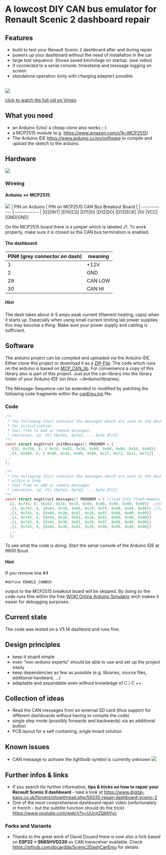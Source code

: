 # A lowcost DIY CAN bus emulator for Renault Scenic 2 dashboard repair

## Features
- build to test your Renault Scenic 2 dashboard after and during repair
- powers up your dashboard without the need of installation in the car
- large test sequence. Shows saved km/milage on startup. (see video) 
- if connected to a serial console: timestamp and message logging on screen
- standalone operation (only with charging adapter) possible

\
[![](./pics/RenaultScenic2CAN-BusEmulatorDIYonGitHub-low.gif)](https://vimeo.com/568058419 "CAN bus - Emulator in action - Click to watch on Vimeo!")

[click to watch the full vid on Vimeo](https://vimeo.com/568058419)


## What you need
- an Arduino (Uno) a cheap clone also works ;-)
- a MCP2515 module (e.g. https://www.amazon.com/s?k=MCP2515)
- The Arduino IDE https://www.arduino.cc/en/software to compile and upload the sketch to the arduino. 

## Hardware
![](./pics/wireing.jpg)

### Wireing
#### Arduino <-> MCP2515
![](./pics/mcp2515-arduino.jpg)
| PIN on Arduino  | PIN on MCP2515 CAN Bus Breakout Board  |
| ------------ | ------------ |
|D2|INT|
|D10|CS|
|D11|SI|
|D12|SO|
|D13|SCK|
|5V |VCC|
|GND|GND|

On the MCP2515 board there is a jumper which is labeled J1.
To work properly, make sure it is closed so the CAN bus termination is enabled.

#### The dashboard
|PIN# (grey connector on dash)| meaning|
| ------------ | ------------ |
|1|+12V|
|2|GND|
|29|CAN LOW|
|30|CAN HI|

##### Hint 
The dash takes about 4-5 amps peak current (filament heating, caps) when it starts up.
Especially when using small current limiting lab power supplies this may become a thing.
Make sure your power supply and cabling is sufficient.

## Software
The arduino project can be compiled and uploaded via the Arduino IDE. Either clone this project or download it as a [ZIP-File](https://github.com/dirksan28/Scenic2DashCanEmu/archive/refs/heads/main.zip).
The code which runs on the arduino is based on [MCP_CAN_lib](https://github.com/coryjfowler/MCP_CAN_lib).
For convenience a copy of this library also is part of this project. Just put the can-library into the library folder of your Arduino IDE (on linux: ~/Arduino/libraries).

The Message-Sequence can be extended or modified by patching the following code fragments within the [canEmu.ino](./Arduino/canEmulator/canEmulator.ino "link to canEmu.ino") file:

### Code
```c
/**
 * the following stuct contains the messages which are send to the dash
 * for initialization
 * feel free to add or remove messages.
 * {duration, id, dlc {byte1, byte2, ... byte_dlc}}
**/
const struct msgStruct initMessages[] PROGMEM = {
   {10, 0x35d, 8, { 0x10, 0x03, 0x20, 0x00, 0x00, 0x00, 0x50, 0x00}}   //dash on
  ,{4, 0x60d, 8, { 0x00, 0x10, 0x00, 0x00, 0x27, 0x73, 0x21, 0x71}}    //reset displ state
...
};

/**
 * the following stuct contains the messages which are send to the dash
 * within a loop
 * feel free to add or remove messages.
 * {duration, id, dlc {byte1, byte2, ... byte_dlc}}
**/
const struct msgStruct messages[] PROGMEM = { //load into flash-memory (sram was to small)
  {1, 0x743, 8, {0x02, 0x10, 0xC0, 0x00, 0x00, 0x00, 0x00, 0x00}}  //enable indicators
  ,{3, 0x743, 8, {0x04, 0x30, 0x06, 0x20, 0xFF, 0x00, 0x00, 0x00}} //left ind. lights
  ,{3, 0x743, 8, {0x04, 0x30, 0x07, 0x20, 0xFF, 0x00, 0x00, 0x00}}
  ,{1, 0x743, 8, {0x04, 0x30, 0x01, 0x20, 0x01, 0x00, 0x00, 0x00}}
  ,{1, 0x743, 8, {0x04, 0x30, 0x01, 0x20, 0x07, 0x00, 0x00, 0x00}}
  ,{1, 0x743, 8, {0x04, 0x30, 0x01, 0x20, 0x06, 0x00, 0x00, 0x00}}
  ...
  };
```
To see what the code is doing. Start the serial console of the Arduino IDE at 9600 Boud.

#### Hint
If you remove line #4
```
#define ENABLE_CANBUS
```
output to the MCP2515 breakout board will be skipped.
By doing so the code runs fine within the free [WOKI Online Arduino Simulator](https://wokwi.com/arduino/new?template=arduino-uno) wich makes it easier for debugging purposes.

## Current state
The code was tested on a V5.14 dashbord and runs fine.

## Design principles
- keep it stupid simple
- even "non-arduino experts" should be able to use and set up the project easily
- keep dependencies as few as possible (e.g. libraries, source files, additional hardware, ...)
- adaptable and expandable even without knowledge of C / C ++

## Collection of ideas
- Read the CAN messages from an external SD card (thus support for different dashboards without having to compile the code)
- single step mode (possibly forwards and backwards) via an additional button
- PCB layout for a self containing, single board solution

## Known issues
- CAN message to activate the lightbulb symbol is currently unknown  ![](./pics/missingBulbInd.png)

## Further infos & links
- If you search for further information, **tips & tricks on how to rapair your Renault Scenic II dashboard** - take a look at https://www.digital-kaos.co.uk/forums/showthread.php/59335-repair-dashboard-scenic-2
- One of the most comprehensive dashboard repair video (unfortunately in french - but the subtitle function should do the trick) https://www.youtube.com/watch?v=UUcnZQbhVvc

### Forks and Variants
- Thanks to the great work of David Douard there is now also a fork based on **ESP32 + SN65HVD230** as CAN transceiver available. Check https://github.com/douardda/Scenic2DashCanEmu for details.
